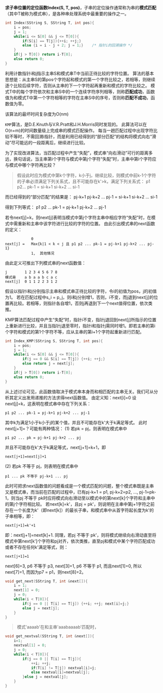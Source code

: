 **求子串位置的定位函数Index(S, T, pos)**，子串的定位操作通常称为串的**模式匹配**（其中T被称为模式串），是各种串处理系统中最重要的操作之一。
```c
int Index(SString S, SString T, int pos){
	i = pos;
	j = 1;
	while(i <= S[0] && j <= T[0]){
		if(S[i] == T[j]){++i; ++j;}
		else {i = i - j + 2; j = 1;}	/* 指针i的回溯操作 */
	}
	if(j > T[0]) return i-T[0];
	else return 0;
}
```
利用计数指针i和j指示主串S和模式串T中当前正待比较的字符位置。 算法的基本思想是：从主串S的第pos个字符起和模式的第一个字符比较之，若相等，则继续逐个比较后续字符，否则从主串的下一个字符起再重新和模式的字符比较之。 模式T中的每个字符依次和主串S中的一个连续字符序列相等，则称**匹配成功**，函数值为和模式T中第一个字符相等的字符在主串S中的序号，否则称**匹配不成功**，函数值为零。

该算法的最坏时间复杂度为O(nm)

`KMP`算法，是D.E.Knuth与V.R.Pratt和J.H.Morris同时发现的。 此算法可以在O(n+m)的时间数量级上完成串的模式匹配操作。 每当一趟匹配过程中出现字符比较不等时，不需回溯i指针，而是利用已经得到的“部分匹配”的结构将模式向右“滑动”尽可能远的一段距离后，继续进行比较。

为了实现改进算法，当匹配过程中产生“失配”，模式串“向右滑动”可行的距离多远，换句话说，当主串第i个字符与模式中第j个字符“失配”时，主串中第i个字符应与模式中哪个字符再比较？
> 假设此时应为模式中第k个字符，k小于j，继续比较，则模式中前k-1个字符的子串必须满足下列关系式，且不可能存在k'>k，满足下列关系式：
p1 p2... pk-1 = si-k+1 si-k+2 ... si-1

而已经得到的“部分匹配”的结果是：
pj-k+1 pj-k+2 ... pj-1 = si-k+1 si-k+2 ... si-1

得到下列等式：
p1 p2 ... pk-1 = pj-k+1 pj-k+2 ... pj-1

若令next[j]=k，则next[j]表明当模式中第j个字符主串中相应字符“失配”时，在模式中需重新和主串中该字符进行比较的字符的位置。 由此引出模式串的next函数的定义：
```textile
			0
next[j] =   Max{k|1 < k < j 且 p1 p2 ... pk-1 = pj-k+1 pj-k+2 ... pj-1}
			1,	其他情况
```
由此定义可推出下列模式串的next函数值：
```textile
j        1 2 3 4 5 6 7 8
模式串    a b a a b c a c
next[j]  0 1 1 2 2 3 1 2
```
假设以指针i和j分别指示主串和模式串正待比较的字符，令i的初值为pos，j的初值为1。 若在匹配过程中s_i = p_j，则i和j分别增1，否则，i不变，而j退到next[j]的位置再比较。若相等，则指针各自增1，否则j再退到下一个next值得位置，依次类推。

KMP算法匹配过程中产生“失配”时，指针i不变，指针j退回到next[j]所指示的位置上重新进行比较，并且当指针j退至零时，指针i和指针j需同时增1。即若主串的第i个字符和模式的第1个字符不等，应从主串的第i+1个字符起重新进行匹配。
```c
int Index_KMP(SString S, SString T, int pos){
	i = pos;
	j = 1;
	while(i <= S[0] && j <= T[0]){
		if(j == 0 && S[i] == T[j]) {++i; ++j;}
		else return j = next[j];
	}
	if(j > T[0]) return i-T[0];
	else return 0;
}
```
从上述讨论可见，此函数值取决于模式串本身而和相匹配的主串无关。我们可从分析其定义出发用递推的方法求得next函数值。
由定义知：next[i]=0
设next[j]=k，这表明在模式串中存在下列关系：
```textile
p1 p2 ... pk-1 = pj-k+1 pj-k+2 ... pj-1
```
其中k为满足1小于k小于j的某个值，并且不可能存在k'大于k满足等式。 此时next[j+1]=？可能有两种情况：
(1) 若pk = pj，则表明在模式串中
```textile
p1 p2 ... pk = pj-k+1 pj-k+2 ... pj
```
并且不可能存在k'大于k满足等式，next[j+1]=k+1，即
```textile
next[j+1]=next[j]+1
```
(2) 若pk 不等于 pj，则表明在模式串中
```textile
p1 ... pk 不等于 pj-k+1 ... pj
```
此时可把求next函数值的问题看成是一个模式匹配的问题，整个模式串既是主串又是模式串，而当前在匹配的过程中，已有pj-k+1 = p1, pj-k+2=p2, ..., pj-1=pk-1，则当pj 不等于 pk时应将模式向右滑动至以模式中的第next[k]个字符和主串中的第j个字符相比较。 若next[k]=k'，且pj = pk'，则说明在主串中第j+1字符之前存在一个长度为k'（即next[k]）的最长子串，和模式串中从首字符起长度为k'的子串相等，即：
```textile
next[j+1]=k'+1
```
即：next[j+1]=next[k]+1.
同理，若pj 不等于 pk'，则将模式继续向右滑动直至将模式中第next[k']个字符和pj对齐，依次类推，直至pj和模式中某个字符匹配成功或者不存在任何k'满足等式，则：
```textile
next[j+1]=1
```
next[6]=3, p6 不等于 p3, next[3]=1, p6 不等于 p1, 而且next[1]=0, 所以next[7]=1, 而因为p7 = p1，则next[8]=2。
```c
void get_next(SString T, int &next[]){
	i = 1;
	next[1] = 0;
	j = 0;
	while(i < T[0]){
		if(j == 0 || T[i] == T[j]) {++i; ++j; next[i]=j;}
		else j = next[j];
	}
}
```
> 模式'aaaab'在和主串'aaabaaaab'匹配时，
```c
void get_nextval(SString T, int &next[]){
	i=1;
	nextval[1] = 0;
	j = 0;
	while(i < T[0]){
		if(j == 0 || T[i] == T[j]){
			++i; ++j;
			if(T[i] != T[j]) nextval[i]=j;
			else nextval[i]=nextval[j];
		}else j = nextval[j];
	}
}
```